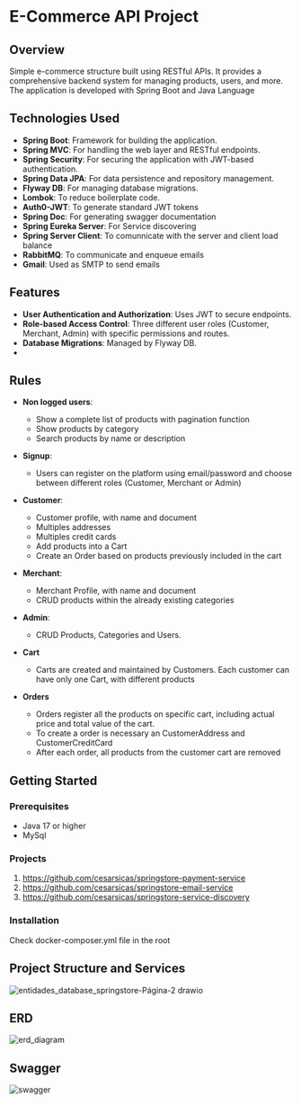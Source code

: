 # E-Commerce API Project

## Overview
Simple e-commerce  structure built using RESTful APIs. It provides a comprehensive backend system for managing products, users, and more. 
The application is developed with Spring Boot and Java Language

## Technologies Used
- **Spring Boot**: Framework for building the application.
- **Spring MVC**: For handling the web layer and RESTful endpoints.
- **Spring Security**: For securing the application with JWT-based authentication.
- **Spring Data JPA**: For data persistence and repository management.
- **Flyway DB**: For managing database migrations.
- **Lombok**: To reduce boilerplate code.
- **Auth0-JWT**: To generate standard JWT tokens
- **Spring Doc**: For generating swagger documentation
- **Spring Eureka Server**: For Service discovering
- **Spring Server Client**: To comunnicate with the server and client load balance
- **RabbitMQ**: To communicate and enqueue emails 
- **Gmail**: Used as SMTP to send emails



## Features

- **User Authentication and Authorization**: Uses JWT to secure endpoints.
- **Role-based Access Control**: Three different user roles (Customer, Merchant, Admin) with specific permissions and routes.
- **Database Migrations**: Managed by Flyway DB.
- 
## Rules
- **Non logged users**: 
  - Show a complete list of products with pagination function
  - Show products by category 
  - Search products by name or description
  
- **Signup**: 
  - Users can register on the platform using email/password and choose between different roles (Customer, Merchant or Admin)

- **Customer**: 
  - Customer profile, with name and document
  - Multiples addresses
  - Multiples credit cards
  - Add products into a Cart
  - Create an Order based on products previously included in the cart

- **Merchant**: 
  - Merchant Profile, with name and document 
  - CRUD products within the already existing categories

- **Admin**: 
  - CRUD Products, Categories and Users.
- **Cart**
    - Carts are created and maintained by Customers. Each customer can have only one Cart, with different products 
- **Orders**
  - Orders register all the products on specific cart, including actual price and total value of the cart.
  - To create a order is necessary an CustomerAddress and CustomerCreditCard
  - After each order, all products from the customer cart are removed 

    
  
## Getting Started
### Prerequisites
- Java 17 or higher
- MySql 


### Projects
1. https://github.com/cesarsicas/springstore-payment-service
2. https://github.com/cesarsicas/springstore-email-service
3. https://github.com/cesarsicas/springstore-service-discovery


### Installation
  Check docker-composer.yml file in the root

## Project Structure and Services
![entidades_database_springstore-Página-2 drawio](https://github.com/user-attachments/assets/fd88888a-ba0e-4ea3-ad41-335097f9478f)


## ERD

![erd_diagram](https://github.com/user-attachments/assets/608ab45c-4e7c-4213-9ca1-67bf24eee976)

## Swagger

![swagger](https://github.com/user-attachments/assets/36772be4-816b-4fea-a1e0-feba2232f32e)


